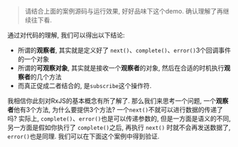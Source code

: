 >请结合上面的案例源码与运行效果, 好好品味下这个demo. 确认理解了再继续往下看.

通过对代码的理解, 我们可以得出以下结论:

 - 所谓的**观察者**, 其实就是定义好了 `next()`、`complete()`、`error()`3个回调事件的一个对象
 - 所谓的**可观察对象**, 其实就是接收一个**观察者**的对象, 然后在合适的时机执行**观察者**的几个方法
 - 而真正促成二者结合的, 是`subscribe`这个操作符.

我相信你此刻对RxJS的基本概念有所了解了. 那么我们来思考一个问题, 一个**观察者**他有3个方法, 为什么要提供3个方法? 一个`next()`不就可以进行数据的传递了吗? 实际上, `complete()`、`error()`也是可以传递参数的, 但是一方面是语义的不同, 另一方面是假如你执行了 `complete()`之后, 再执行 `next()` 时就不会再发送数据了, `error()`也是同理. 我们可以在下面这个案例中得到验证.